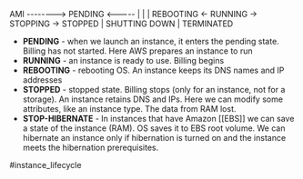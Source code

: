 AMI -------->          PENDING                        <----- |
		            |                                           |
	REBOOTING <- RUNNING -> STOPPING -> STOPPED
				    |
			 SHUTTING DOWN
					|
			 TERMINATED

- **PENDING** - when we launch an instance, it enters the pending state. Billing has not started. Here AWS prepares an instance to run
- **RUNNING** - an instance is ready to use. Billing begins
- **REBOOTING** - rebooting OS. An instance keeps its DNS names and IP addresses
- **STOPPED** - stopped state. Billing stops (only for an instance, not for a storage). An instance retains DNS and IPs. Here we can modify some attributes, like an instance type. The data from RAM lost.
- **STOP-HIBERNATE** - In instances that have Amazon [[EBS]] we can save a state of the instance (RAM). OS saves it to EBS root volume. We can hibernate an instance only if hibernation is turned on and the instance meets the hibernation prerequisites.

#instance_lifecycle